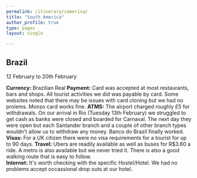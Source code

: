 ```yaml
---
permalink: /itinerary/samerica/
title: "South America"
author_profile: true
type: pages
layout: single

---
```


## Brazil
12 February to 20th February

**Currency:** Brazilian Real
**Payment:** Card was accepted at most restaurants, bars and shops. All tourist activities we did was payable by card. Some websites noted that there may be issues with card cloning but we had no prolems. 
Monzo card works fine.
**ATMS:** The airport charged roughly £5 for withdrawals. On our arrival in Rio (Tuesday 13th February) we struggled to get cash as banks were closed and boarded for Carnaval. The next day they were open but each Santander branch and a couple of other branch types wouldn't allow us to withdraw any money. Banco do Brazil finally worked. 
**Visas:** For a UK citizen there were no visa requirements for a tourist for up to 90 days.
**Travel:** Ubers are readily available as well as buses for R$3.60 a ride. A metro is also available but we never tried it. There is also a good walking route that is easy to follow.  
**Internet:** It's worth checking with the specific Hostel/Hotel. We had no problems accept occassional drop outs at our hotel.



 

